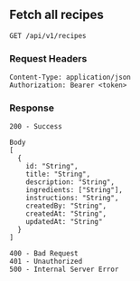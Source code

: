 ## Fetch all recipes

```
GET /api/v1/recipes
```

### Request Headers

```
Content-Type: application/json
Authorization: Bearer <token>
```

### Response

```
200 - Success

Body
[
  {
    id: "String",
    title: "String",
    description: "String",
    ingredients: ["String"],
    instructions: "String",
    createdBy: "String",
    createdAt: "String",
    updatedAt: "String"
  }
]

400 - Bad Request
401 - Unauthorized
500 - Internal Server Error
```